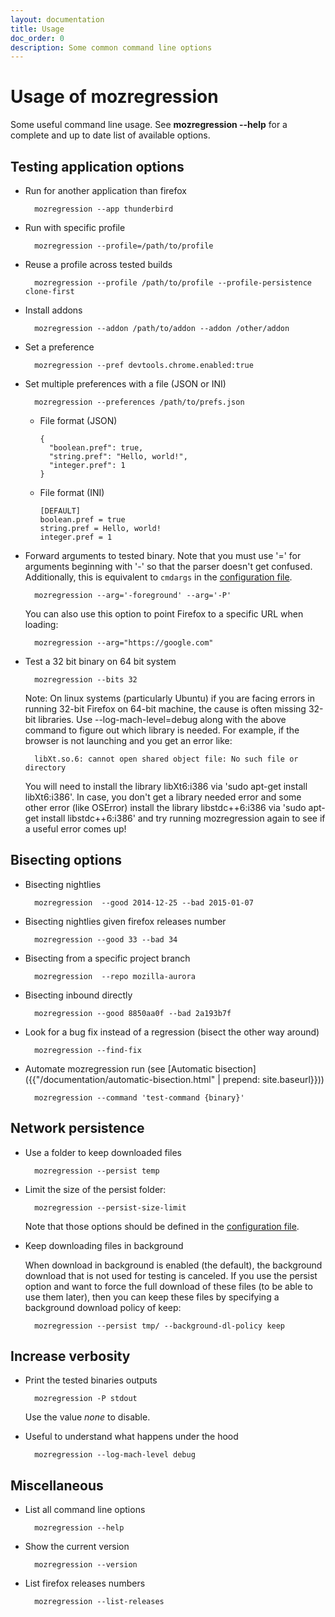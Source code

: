 ```yaml
---
layout: documentation
title: Usage
doc_order: 0
description: Some common command line options
---
```


# Usage of mozregression

Some useful command line usage. See **mozregression -\-help** for a complete and up
to date list of available options.


## Testing application options

- Run for another application than firefox

        mozregression --app thunderbird

- Run with specific profile

        mozregression --profile=/path/to/profile

- Reuse a profile across tested builds

        mozregression --profile /path/to/profile --profile-persistence clone-first

- Install addons

        mozregression --addon /path/to/addon --addon /other/addon

- Set a preference

        mozregression --pref devtools.chrome.enabled:true

- Set multiple preferences with a file (JSON or INI)

        mozregression --preferences /path/to/prefs.json

  - File format (JSON)

        {
          "boolean.pref": true,
          "string.pref": "Hello, world!",
          "integer.pref": 1
        }

  - File format (INI)

        [DEFAULT]
        boolean.pref = true
        string.pref = Hello, world!
        integer.pref = 1

- Forward arguments to tested binary. Note that you must use '=' for arguments beginning with '-' so that the parser doesn't get confused. Additionally, this is equivalent to `cmdargs` in the [configuration file](configuration.html).

        mozregression --arg='-foreground' --arg='-P'

   You can also use this option to point Firefox to a specific URL when loading:

        mozregression --arg="https://google.com"

- Test a 32 bit binary on 64 bit system

        mozregression --bits 32

  Note: On linux systems (particularly Ubuntu) if you are facing errors in running 32-bit Firefox on
  64-bit machine, the cause is often missing 32-bit libraries. Use --log-mach-level=debug along with the
  above command to figure out which library is needed. For example, if the browser is not launching and
  you get an error like:

        libXt.so.6: cannot open shared object file: No such file or directory

  You will need to install the library libXt6:i386 via 'sudo apt-get install libXt6:i386'. In case,
  you don't get a library needed error and some other error (like OSError) install the library
  libstdc++6:i386 via 'sudo apt-get install libstdc++6:i386' and try running mozregression again to see if
  a useful error comes up!

## Bisecting options

- Bisecting nightlies

        mozregression  --good 2014-12-25 --bad 2015-01-07

- Bisecting nightlies given firefox releases number

        mozregression --good 33 --bad 34

- Bisecting from a specific project branch

        mozregression  --repo mozilla-aurora

- Bisecting inbound directly

        mozregression --good 8850aa0f --bad 2a193b7f

- Look for a bug fix instead of a regression (bisect the other way around)

        mozregression --find-fix

- Automate mozregression run (see [Automatic bisection]({{"/documentation/automatic-bisection.html" | prepend: site.baseurl}}))

        mozregression --command 'test-command {binary}'

## Network persistence

- Use a folder to keep downloaded files

        mozregression --persist temp

- Limit the size of the persist folder:

        mozregression --persist-size-limit

  Note that those options should be defined in the [configuration file](configuration.html).

- Keep downloading files in background

  When download in background is enabled (the default), the background download that
  is not used for testing is canceled. If you use the persist option and want to force
  the full download of these files (to be able to use them later), then you can keep
  these files by specifying a background download policy of keep:

        mozregression --persist tmp/ --background-dl-policy keep

## Increase verbosity

- Print the tested binaries outputs

        mozregression -P stdout

  Use the value *none* to disable.

- Useful to understand what happens under the hood

        mozregression --log-mach-level debug

## Miscellaneous

- List all command line options

        mozregression --help

- Show the current version

        mozregression --version

- List firefox releases numbers

        mozregression --list-releases
